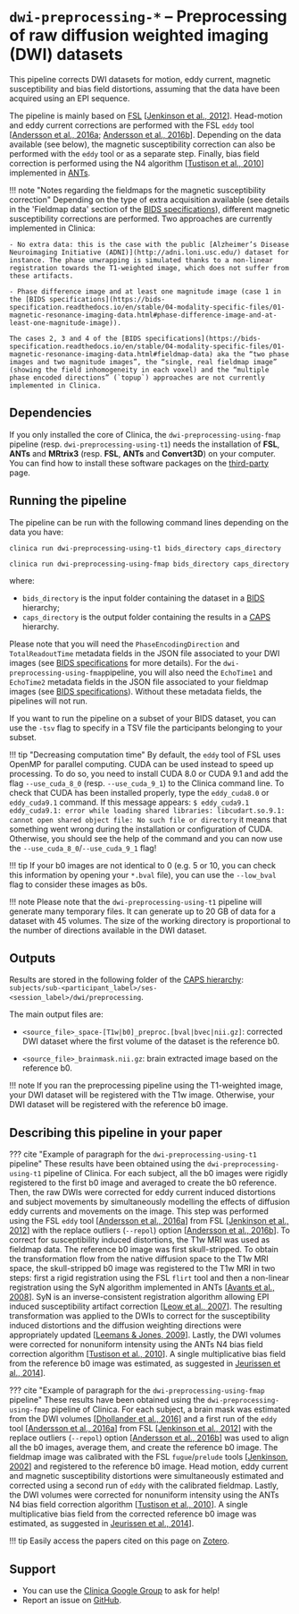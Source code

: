 # `dwi-preprocessing-*` – Preprocessing of raw diffusion weighted imaging (DWI) datasets

This pipeline corrects DWI datasets for motion, eddy current, magnetic susceptibility and bias field distortions, assuming that the data have been acquired using an EPI sequence.

The pipeline is mainly based on [FSL](https://fsl.fmrib.ox.ac.uk/fsl/fslwiki) [[Jenkinson et al., 2012](https://doi.org/10.1016/j.neuroimage.2011.09.015)]. Head-motion and eddy current corrections are performed with the FSL `eddy` tool [[Andersson et al., 2016a](https://dx.doi.org/10.1016%2Fj.neuroimage.2015.10.019); [Andersson et al., 2016b](https://doi.org/10.1016/j.neuroimage.2016.06.058)]. Depending on the data available (see below), the magnetic susceptibility correction can also be performed with the `eddy` tool or as a separate step. Finally, bias field correction is performed using the N4 algorithm [[Tustison et al., 2010](https://dx.doi.org/10.1109/TMI.2010.2046908)] implemented in [ANTs](https://stnava.github.io/ANTs/).


!!! note "Notes regarding the fieldmaps for the magnetic susceptibility correction"
    Depending on the type of extra acquisition available (see details in the 'Fieldmap data' section of the [BIDS specifications](https://bids-specification.readthedocs.io/en/stable/04-modality-specific-files/01-magnetic-resonance-imaging-data.html#fieldmap-data)), different magnetic susceptibility corrections are performed. Two approaches are currently implemented in Clinica:

    - No extra data: this is the case with the public [Alzheimer’s Disease Neuroimaging Initiative (ADNI)](http://adni.loni.usc.edu/) dataset for instance. The phase unwrapping is simulated thanks to a non-linear registration towards the T1-weighted image, which does not suffer from these artifacts.

    - Phase difference image and at least one magnitude image (case 1 in the [BIDS specifications](https://bids-specification.readthedocs.io/en/stable/04-modality-specific-files/01-magnetic-resonance-imaging-data.html#phase-difference-image-and-at-least-one-magnitude-image)).

    The cases 2, 3 and 4 of the [BIDS specifications](https://bids-specification.readthedocs.io/en/stable/04-modality-specific-files/01-magnetic-resonance-imaging-data.html#fieldmap-data) aka the “two phase images and two magnitude images”, the “single, real fieldmap image” (showing the field inhomogeneity in each voxel) and the “multiple phase encoded directions” (`topup`) approaches are not currently implemented in Clinica.



## Dependencies
<!--If you installed the docker image of Clinica, nothing is required.-->

If you only installed the core of Clinica, the `dwi-preprocessing-using-fmap` pipeline (resp. `dwi-preprocessing-using-t1`) needs the installation of **FSL**, **ANTs** and **MRtrix3** (resp. **FSL**, **ANTs** and **Convert3D**) on your computer. You can find how to install these software packages on the [third-party](../../Third-party) page.

## Running the pipeline
The pipeline can be run with the following command lines depending on the data you have:

```
clinica run dwi-preprocessing-using-t1 bids_directory caps_directory
```
```
clinica run dwi-preprocessing-using-fmap bids_directory caps_directory
```

where:

  - `bids_directory` is the input folder containing the dataset in a [BIDS](../../BIDS) hierarchy;
  - `caps_directory` is the output folder containing the results in a [CAPS](../../CAPS/Introduction) hierarchy.

Please note that you will need the `PhaseEncodingDirection` and `TotalReadoutTime` metadata fields in the JSON file associated to your DWI images (see [BIDS specifications](https://bids-specification.readthedocs.io/en/stable/04-modality-specific-files/01-magnetic-resonance-imaging-data.html#diffusion-imaging-data) for more details). For the `dwi-preprocessing-using-fmap`pipeline, you will also need the  `EchoTime1` and `EchoTime2` metadata fields in the JSON file associated to your fieldmap images (see [BIDS specifications](https://bids-specification.readthedocs.io/en/stable/04-modality-specific-files/01-magnetic-resonance-imaging-data.html#phase-difference-image-and-at-least-one-magnitude-image)). Without these metadata fields, the pipelines will not run.

If you want to run the pipeline on a subset of your BIDS dataset, you can use the `-tsv` flag to specify in a TSV file the participants belonging to your subset.

!!! tip "Decreasing computation time"
    By default, the `eddy` tool of FSL uses OpenMP for parallel computing. CUDA can be used instead to speed up processing. To do so, you need to install CUDA 8.0 or CUDA 9.1 and add the flag `--use_cuda_8_0` (resp. `--use_cuda_9_1`) to the Clinica command line. To check that CUDA has been installed properly, type the `eddy_cuda8.0` or `eddy_cuda9.1` command. If this message appears:
    ```
    $ eddy_cuda9.1
    eddy_cuda9.1: error while loading shared libraries: libcudart.so.9.1: cannot open shared object file: No such file or directory
    ```
    it means that something went wrong during the installation or configuration of CUDA. Otherwise, you should see the help of the command and you can now use the `--use_cuda_8_0`/`--use_cuda_9_1` flag!

!!! tip
    If your b0 images are not identical to 0 (e.g. 5 or 10, you can check this information by opening your `*.bval` file), you can use the `--low_bval` flag to consider these images as b0s.

!!! note
    Please note that the `dwi-preprocessing-using-t1` pipeline will generate many temporary files. It can generate up to 20 GB of data for a dataset with 45 volumes. The size of the working directory is proportional to the number of directions available in the DWI dataset.

## Outputs
Results are stored in the following folder of the [CAPS hierarchy](../../CAPS/Specifications/#dwi-preprocessing-preprocessing-of-raw-diffusion-weighted-imaging-dwi-datasets): `subjects/sub-<participant_label>/ses-<session_label>/dwi/preprocessing`.

The main output files are:

  - `<source_file>_space-[T1w|b0]_preproc.[bval|bvec|nii.gz]`: corrected DWI dataset where the first volume of the dataset is the reference b0.

  - `<source_file>_brainmask.nii.gz`: brain extracted image based on the reference b0.

!!! note
    If you ran the preprocessing pipeline using the T1-weighted image, your DWI dataset will be registered with the T1w image. Otherwise, your DWI dataset will be registered with the reference b0 image.

<!--## Visualization of the results-->

<!--!!! note-->
<!--    The visualization command is not available for the moment. Please come back later, this section will be updated ASAP.-->


## Describing this pipeline in your paper

??? cite "Example of paragraph for the `dwi-preprocessing-using-t1` pipeline"
    These results have been obtained using the `dwi-preprocessing-using-t1` pipeline of Clinica. For each subject, all the b0 images were rigidly registered to the first b0 image and averaged to create the b0 reference. Then, the raw DWIs were corrected for eddy current induced distortions and subject movements by simultaneously modelling the effects of diffusion eddy currents and movements on the image. This step was performed using the FSL `eddy` tool [[Andersson et al., 2016a](https://dx.doi.org/10.1016%2Fj.neuroimage.2015.10.019)] from FSL [[Jenkinson et al., 2012](https://doi.org/10.1016/j.neuroimage.2011.09.015)] with the replace outliers (`--repol`) option [[Andersson et al., 2016b](https://doi.org/10.1016/j.neuroimage.2016.06.058)]. To correct for susceptibility induced distortions, the T1w MRI was used as fieldmap data. The reference b0 image was first skull-stripped. To obtain the transformation flow from the native diffusion space to the T1w MRI space, the skull-stripped b0 image was registered to the T1w MRI in two steps: first a rigid registration using the FSL `flirt` tool and then a non-linear registration using the SyN algorithm implemented in ANTs [[Avants et al., 2008](https://doi.org/10.1016/j.media.2007.06.004)]. SyN is an inverse-consistent registration algorithm allowing EPI induced susceptibility artifact correction [[Leow et al., 2007](https://doi.org/10.1109/TMI.2007.892646)]. The resulting transformation was applied to the DWIs to correct for the susceptibility induced distortions and the diffusion weighting directions were appropriately updated [[Leemans & Jones, 2009](https://doi.org/10.1002/mrm.21890)]. Lastly, the DWI volumes were corrected for nonuniform intensity using the ANTs N4 bias field correction algorithm [[Tustison et al., 2010](https://doi.org/10.1109/TMI.2010.2046908)]. A single multiplicative bias field from the reference b0 image was estimated, as suggested in [Jeurissen et al., 2014](https://doi.org/10.1016/j.neuroimage.2014.07.061)].




??? cite "Example of paragraph for the `dwi-preprocessing-using-fmap` pipeline"
    These results have been obtained using the `dwi-preprocessing-using-fmap` pipeline of Clinica. For each subject, a brain mask was estimated from the DWI volumes [[Dhollander et al., 2016](https://www.researchgate.net/publication/307863133_Unsupervised_3-tissue_response_function_estimation_from_single-shell_or_multi-shell_diffusion_MR_data_without_a_co-registered_T1_image)] and a first run of the `eddy` tool [[Andersson et al., 2016a](https://dx.doi.org/10.1016%2Fj.neuroimage.2015.10.019)] from FSL [[Jenkinson et al., 2012](https://doi.org/10.1016/j.neuroimage.2011.09.015)] with the replace outliers (`--repol`) option [[Andersson et al., 2016b](https://doi.org/10.1016/j.neuroimage.2016.06.058)] was used to align all the b0 images, average them, and create the reference b0 image. The fieldmap image was calibrated with the FSL `fugue`/`prelude` tools [[Jenkinson, 2002](https://doi.org/10.1002/mrm.10354)] and registered to the reference b0 image. Head motion, eddy current and magnetic susceptibility distortions were simultaneously estimated and corrected using a second run of `eddy` with the calibrated fieldmap. Lastly, the DWI volumes were corrected for nonuniform intensity using the ANTs N4 bias field correction algorithm [[Tustison et al., 2010](https://doi.org/10.1109/TMI.2010.2046908)]. A single multiplicative bias field from the corrected reference b0 image was estimated, as suggested in [Jeurissen et al., 2014](https://doi.org/10.1016/j.neuroimage.2014.07.061)].

!!! tip
    Easily access the papers cited on this page on [Zotero](https://www.zotero.org/groups/2240070/clinica_aramislab/items/collectionKey/TSSYS523).


## Support

-   You can use the [Clinica Google Group](https://groups.google.com/forum/#!forum/clinica-user) to ask for help!
-   Report an issue on [GitHub](https://github.com/aramis-lab/clinica/issues).
